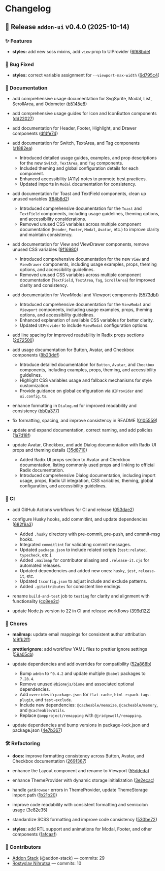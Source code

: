 # Changelog

## 🚀 Release `addon-ui` v0.4.0 (2025-10-14)


### ✨ Features

* **styles:** add new scss mixins, add `view` prop to UIProvider ([6f68bde](https://github.com/addon-stack/addon-ui/commit/6f68bde44b326dfa1b0a44ae94706b011b94902c))




### 🐛 Bug Fixed

* **styles:** correct variable assignment for `--viewport-max-width` ([6d795c4](https://github.com/addon-stack/addon-ui/commit/6d795c484c79e6004bfaeaefdebad98114c16da9))




### 📝 Documentation

* add comprehensive usage documentation for SvgSprite, Modal, List, ScrollArea, and Odometer ([b5145e8](https://github.com/addon-stack/addon-ui/commit/b5145e8ebe17841c169ba869573ca7907ae423dd))


* add comprehensive usage guides for Icon and IconButton components ([dd22027](https://github.com/addon-stack/addon-ui/commit/dd2202725f0049658c432399ea61dc91adecc7ef))


* add documentation for Header, Footer, Highlight, and Drawer components ([df4fe74](https://github.com/addon-stack/addon-ui/commit/df4fe741dde80e2e2061c0fefce5cb2d4e6aca37))


* add documentation for Switch, TextArea, and Tag components ([a1882ea](https://github.com/addon-stack/addon-ui/commit/a1882ea565bbcd19baa37e0108b89d56947bc297))

  - Introduced detailed usage guides, examples,
    and prop descriptions for the new `Switch`, `TextArea`, and `Tag` components.
  - Included theming and global configuration details for each component.
  - Enhanced accessibility (A11y) notes to promote best practices.
  - Updated imports in `Modal` documentation for consistency.

* add documentation for Toast and TextField components, clean up unused variables ([f84b8d2](https://github.com/addon-stack/addon-ui/commit/f84b8d2c2481859f936d46a00357fdc78cf6d6d8))

  - Introduced comprehensive documentation for the `Toast` and `TextField` components,
    including usage guidelines, theming options, and accessibility considerations.
  - Removed unused CSS variables across multiple component documentation
    (`Header`, `Footer`, `Modal`, `Avatar`, etc.) to improve clarity and maintain consistency.

* add documentation for View and ViewDrawer components, remove unused CSS variables ([9f16980](https://github.com/addon-stack/addon-ui/commit/9f16980acfe33c524d7e6e1f934784f246e4a7fd))

  - Introduced comprehensive documentation for the new `View` and `ViewDrawer` components,
    including usage examples, props, theming options, and accessibility guidelines.
  - Removed unused CSS variables across multiple component documentation
    (`TextField`, `TextArea`, `Tag`, `ScrollArea`) for improved clarity and consistency.

* add documentation for ViewModal and Viewport components ([5573dbf](https://github.com/addon-stack/addon-ui/commit/5573dbfa9ae7f468a2b353fc905027e1d941048a))

  - Introduced comprehensive documentation for the `ViewModal` and `Viewport` components,
    including usage examples, props, theming options, and accessibility guidelines.
  - Enhanced explanation of available CSS variables for better clarity.
  - Updated `UIProvider` to include `ViewModal` configuration options.

* add line spacing for improved readability in Radix props sections ([2d72500](https://github.com/addon-stack/addon-ui/commit/2d72500f52c5d7794ebf5052e5939f0bdd508dde))


* add usage documentation for Button, Avatar, and Checkbox components ([8b23ddf](https://github.com/addon-stack/addon-ui/commit/8b23ddf7c887bd3790cd8e71fcaac3690739e809))

  - Introduce detailed documentation for `Button`, `Avatar`, and `Checkbox` components,
    including examples, props, theming, and accessibility guidelines.
  - Highlight CSS variables usage and fallback mechanisms for style customization.
  - Provide guidance on global configuration via `UIProvider` and `ui.config.ts`.

* enhance formatting in `Dialog.md` for improved readability and consistency ([bb0a377](https://github.com/addon-stack/addon-ui/commit/bb0a377119d0fe357912f86633d842145aed590f))


* fix formatting, spacing, and improve consistency in README ([0105559](https://github.com/addon-stack/addon-ui/commit/010555937b328ffbb2b753c551f16113eaeea63d))


* update and expand documentation, correct naming, and add policies ([1a7d18f](https://github.com/addon-stack/addon-ui/commit/1a7d18f960f8152be238ddba23a9ea9d8cb82ed0))


* update Avatar, Checkbox, and add Dialog documentation with Radix UI props and theming details ([35d8710](https://github.com/addon-stack/addon-ui/commit/35d8710004dff94c889f7f51cf8a8ef63bb7a231))

  - Added Radix UI props section to Avatar and Checkbox documentation,
    listing commonly used props and linking to official Radix documentation.
  - Introduced comprehensive Dialog documentation, including import usage, props,
    Radix UI integration, CSS variables, theming, global configuration, and accessibility guidelines.



### 🤖 CI

* add GitHub Actions workflows for CI and release ([053dae2](https://github.com/addon-stack/addon-ui/commit/053dae2695e1d32c00e3388f0ce2aa066aed8354))


* configure Husky hooks, add commitlint, and update dependencies ([682f9a3](https://github.com/addon-stack/addon-ui/commit/682f9a378aea01a08ca9c31d02a96b6f48d3e3c0))

  - Added `.husky` directory with pre-commit, pre-push, and commit-msg hooks.
  - Integrated `commitlint` for validating commit messages.
  - Updated `package.json` to include related scripts (`test:related`, `typecheck`, etc.).
  - Added `.mailmap` for contributor aliasing and `.release-it.cjs` for automated releases.
  - Updated dependencies and added new ones: `husky`, `jest`, `release-it`, etc.
  - Updated `tsconfig.json` to adjust include and exclude patterns.
  - Added `.gitattributes` for consistent line endings.

* rename `build-and-test` job to `testing` for clarity and alignment with functionality ([cc8ee2c](https://github.com/addon-stack/addon-ui/commit/cc8ee2cf19688b0e9cc4cfdd6f3c95a7ac2b44b6))


* update Node.js version to 22 in CI and release workflows ([399d122](https://github.com/addon-stack/addon-ui/commit/399d122cf20cab3094da332e220aef370cb967ee))




### 🧹 Chores

* **mailmap:** update email mappings for consistent author attribution ([c9fb2ff](https://github.com/addon-stack/addon-ui/commit/c9fb2ff1c0bef3cb7d1461c57f77360e1c893de4))


* **prettierignore:** add workflow YAML files to prettier ignore settings ([59a05cb](https://github.com/addon-stack/addon-ui/commit/59a05cb2884cfc91a2cfb0122735c4d795cd290c))


* update dependencies and add overrides for compatibility ([52a868b](https://github.com/addon-stack/addon-ui/commit/52a868b13c9bf3995c850a5e794b3deba403a414))

  - Bump `adnbn` to `^0.4.2` and update multiple `@babel` packages to `7.28.4`.
  - Remove unused `@biomejs/biome` and associated optional dependencies.
  - Add `overrides` in `package.json` for `flat-cache`, `html-rspack-tags-plugin`, and `test-exclude`.
  - Include new dependencies: `@cacheable/memoize`, `@cacheable/memory`, and `@cacheable/utils`.
  - Replace `@ampproject/remapping` with `@jridgewell/remapping`.

* update dependencies and bump versions in package-lock.json and package.json ([4e7b367](https://github.com/addon-stack/addon-ui/commit/4e7b36774addaf93958d9dac4e0998de47e41ddf))




### 🛠️ Refactoring

* **docs:** improve formatting consistency across Button, Avatar, and Checkbox documentation ([2691387](https://github.com/addon-stack/addon-ui/commit/2691387a8f833e2f73e85c94865976e9ddcf4bec))


* enhance the Layout component and rename to Viewport ([55ddeda](https://github.com/addon-stack/addon-ui/commit/55ddedadc35dd5195371d88eb1616e914cefb083))


* enhance ThemeProvider with dynamic storage initialization ([3e2ecac](https://github.com/addon-stack/addon-ui/commit/3e2ecac11f066d3bc4aaca2439ba45356fc88213))


* handle `getBrowser` errors in ThemeProvider, update ThemeStorage import path ([1b21b20](https://github.com/addon-stack/addon-ui/commit/1b21b20af0503bf933f2c7b27b7c8a52b4a9544e))


* improve code readability with consistent formatting and semicolon usage ([3e82e35](https://github.com/addon-stack/addon-ui/commit/3e82e35d79719af7b7d0d363935cb5b7178b40b9))


* standardize SCSS formatting and improve code consistency ([530be72](https://github.com/addon-stack/addon-ui/commit/530be72c62f581ce570396cc0da4ab00cf6b4cff))


* **styles:** add RTL support and animations for Modal, Footer, and other components ([1afcaaf](https://github.com/addon-stack/addon-ui/commit/1afcaaff6239340d3ce366c7246b62ec48ab1452))





### 🙌 Contributors

- [Addon Stack](https://github.com/addon-stack) (@addon-stack) — commits: 29
- [Rostyslav Nihrutsa](mailto:rostyslav.nihrutsa@gmail.com) — commits: 10
